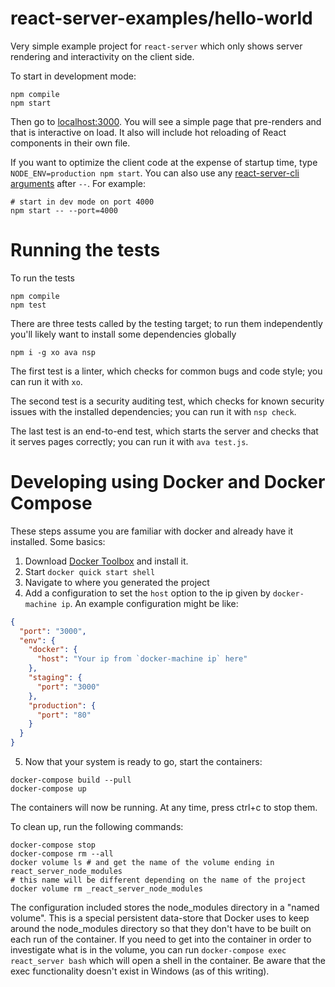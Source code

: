 # react-server-examples/hello-world

Very simple example project for `react-server` which only shows server rendering
and interactivity on the client side.

To start in development mode:

```shell
npm compile
npm start
```

Then go to [localhost:3000](http://localhost:3000/). You will see a simple page
that pre-renders and that is interactive on load. It also will include hot
reloading of React components in their own file.

If you want to optimize the client code at the expense of startup time, type
`NODE_ENV=production npm start`. You can also use any
[react-server-cli arguments](../../react-server-cli#setting-options-manually)
after `--`. For example:

```shell
# start in dev mode on port 4000
npm start -- --port=4000
```

# Running the tests

To run the tests

```shell
npm compile
npm test
```

There are three tests called by the testing target; to run them independently
you'll likely want to install some dependencies globally

```shell
npm i -g xo ava nsp
```

The first test is a linter, which checks for common bugs and code style; you can
run it with `xo`.

The second test is a security auditing test, which checks for known security
issues with the installed dependencies; you can run it with `nsp check`.

The last test is an end-to-end test, which starts the server and checks that it
serves pages correctly; you can run it with `ava test.js`.

# Developing using Docker and Docker Compose

These steps assume you are familiar with docker and already have it installed.
Some basics:

1. Download [Docker Toolbox](https://www.docker.com/products/docker-toolbox) and
    install it.
2. Start `docker quick start shell`
3. Navigate to where you generated the project
4. Add a configuration to set the `host` option to the ip given by
    `docker-machine ip`. An example configuration might be like:
```json
{
  "port": "3000",
  "env": {
    "docker": {
      "host": "Your ip from `docker-machine ip` here"
    },
    "staging": {
      "port": "3000"
    },
    "production": {
      "port": "80"
    }
  }
}
```
5. Now that your system is ready to go, start the containers:
```shell
docker-compose build --pull
docker-compose up
```

The containers will now be running. At any time, press ctrl+c to stop them.

To clean up, run the following commands:

```shell
docker-compose stop
docker-compose rm --all
docker volume ls # and get the name of the volume ending in react_server_node_modules
# this name will be different depending on the name of the project
docker volume rm _react_server_node_modules
```

The configuration included stores the node_modules directory in a "named volume".
This is a special persistent data-store that Docker uses to keep around the
node_modules directory so that they don't have to be built on each run of the
container. If you need to get into the container in order to investigate what
is in the volume, you can run `docker-compose exec react_server bash` which will
open a shell in the container. Be aware that the exec functionality doesn't
exist in Windows (as of this writing).
